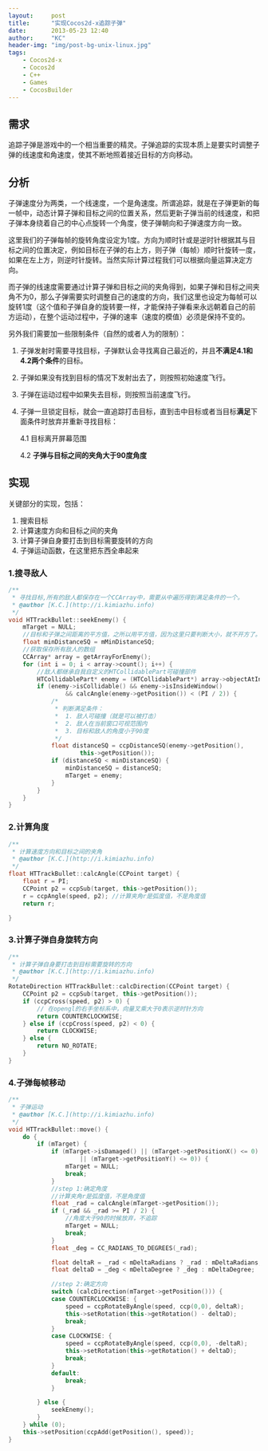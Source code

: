 ```yaml
---
layout:     post
title:      "实现Cocos2d-x追踪子弹"
date:       2013-05-23 12:40
author:     "KC"
header-img: "img/post-bg-unix-linux.jpg"
tags:
    - Cocos2d-x
    - Cocos2d
    - C++
    - Games
    - CocosBuilder
---
```


## 需求
追踪子弹是游戏中的一个相当重要的精灵。子弹追踪的实现本质上是要实时调整子弹的线速度和角速度，使其不断地照着接近目标的方向移动。

## 分析
子弹速度分为两类，一个线速度，一个是角速度。所谓追踪，就是在子弹更新的每一帧中，动态计算子弹和目标之间的位置关系，然后更新子弹当前的线速度，和把子弹本身绕着自己的中心点旋转一个角度，使子弹朝向和子弹速度方向一致。

这里我们的子弹每帧的旋转角度设定为1度。方向为顺时针或是逆时针根据其与目标之间的位置决定，例如目标在子弹的右上方，则子弹（每帧）顺时针旋转一度，如果在左上方，则逆时针旋转。当然实际计算过程我们可以根据向量运算决定方向。

而子弹的线速度需要通过计算子弹和目标之间的夹角得到，如果子弹和目标之间夹角不为0，那么子弹需要实时调整自己的速度的方向，我们这里也设定为每帧可以旋转1度（这个值和子弹自身的旋转要一样，才能保持子弹看来永远朝着自己的前方运动），在整个运动过程中，子弹的速率（速度的模值）必须是保持不变的。

另外我们需要加一些限制条件（自然的或者人为的限制）：

1. 子弹发射时需要寻找目标，子弹默认会寻找离自己最近的，并且**不满足4.1和4.2两个条件**的目标。

2. 子弹如果没有找到目标的情况下发射出去了，则按照初始速度飞行。

3. 子弹在运动过程中如果失去目标，则按照当前速度飞行。

4. 子弹一旦锁定目标，就会一直追踪打击目标，直到击中目标或者当目标**满足**下面条件时放弃并重新寻找目标：

	4.1 目标离开屏幕范围

	4.2 **子弹与目标之间的夹角大于90度角度**

## 实现
关键部分的实现，包括：
1. 搜索目标
2. 计算速度方向和目标之间的夹角
3. 计算子弹自身要打击到目标需要旋转的方向
4. 子弹运动函数，在这里把东西全串起来


### 1.搜寻敌人

```c++
/**
 * 寻找目标,所有的敌人都保存在一个CCArray中，需要从中遍历得到满足条件的一个。
 * @author [K.C.](http://i.kimiazhu.info)
 */
void HTTrackBullet::seekEnemy() {
	mTarget = NULL;
	//目标和子弹之间距离的平方值，之所以用平方值，因为这里只要判断大小，就不开方了。
	float minDistanceSQ = mMinDistanceSQ;
	//获取保存所有敌人的数组
	CCArray* array = getArrayForEnemy();
	for (int i = 0; i < array->count(); i++) {
	    //敌人都继承自我自定义的HTCollidablePart可碰撞部件
		HTCollidablePart* enemy = (HTCollidablePart*) array->objectAtIndex(i);
		if (enemy->isCollidable() && enemy->isInsideWindow()
				&& calcAngle(enemy->getPosition()) < (PI / 2)) {
			/*
			 * 判断满足条件：
			 *  1. 敌人可碰撞（就是可以被打击）
			 *  2. 敌人在当前窗口可视范围内
			 *  3. 目标和敌人的角度小于90度
			 */
			float distanceSQ = ccpDistanceSQ(enemy->getPosition(),
					this->getPosition());
			if (distanceSQ < minDistanceSQ) {
				minDistanceSQ = distanceSQ;
				mTarget = enemy;
			}
		}
	}
}
```

### 2.计算角度

```c++
/**
 * 计算速度方向和目标之间的夹角
 * @author [K.C.](http://i.kimiazhu.info)
 */
float HTTrackBullet::calcAngle(CCPoint target) {
	float r = PI;
	CCPoint p2 = ccpSub(target, this->getPosition());
	r = ccpAngle(speed, p2); //计算夹角r是弧度值，不是角度值
	return r;

}
```
	
### 3.计算子弹自身旋转方向

```c++
/**
 * 计算子弹自身要打击到目标需要旋转的方向
 * @author [K.C.](http://i.kimiazhu.info)
 */
RotateDirection HTTrackBullet::calcDirection(CCPoint target) {
	CCPoint p2 = ccpSub(target, this->getPosition());
	if (ccpCross(speed, p2) > 0) {
		// 在opengl的右手坐标系中，向量叉乘大于0表示逆时针方向
		return COUNTERCLOCKWISE;
	} else if (ccpCross(speed, p2) < 0) {
		return CLOCKWISE;
	} else {
		return NO_ROTATE;
	}
}
```

### 4.子弹每帧移动

```c++
/**
 * 子弹运动
 * @author [K.C.](http://i.kimiazhu.info)
 */
void HTTrackBullet::move() {
	do {
		if (mTarget) {
			if (mTarget->isDamaged() || (mTarget->getPositionX() <= 0)
					|| (mTarget->getPositionY() <= 0)) {
				mTarget = NULL;
				break;
			}
			//step 1:确定角度
			//计算夹角r是弧度值，不是角度值
			float _rad = calcAngle(mTarget->getPosition()); 
			if (_rad && _rad >= PI / 2) {
				//角度大于90的时候放弃，不追踪
				mTarget = NULL;
				break;
			}
			float _deg = CC_RADIANS_TO_DEGREES(_rad);

			float deltaR = _rad < mDeltaRadians ? _rad : mDeltaRadians;
			float deltaD = _deg < mDeltaDegree ? _deg : mDeltaDegree;

			//step 2:确定方向
			switch (calcDirection(mTarget->getPosition())) {
			case COUNTERCLOCKWISE: {
				speed = ccpRotateByAngle(speed, ccp(0,0), deltaR);
				this->setRotation(this->getRotation() - deltaD);
				break;
			}
			case CLOCKWISE: {
				speed = ccpRotateByAngle(speed, ccp(0,0), -deltaR);
				this->setRotation(this->getRotation() + deltaD);
				break;
			}
			default:
				break;
			}

		} else {
			seekEnemy();
		}
	} while (0);
	this->setPosition(ccpAdd(getPosition(), speed));
}
```